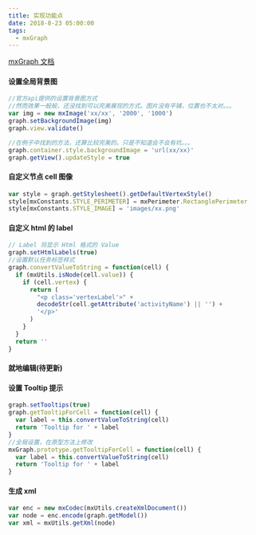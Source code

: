 ```yaml
---
title: 实现功能点
date: 2018-8-23 05:00:00
tags:
  - mxGraph
---
```


[mxGraph 文档](https://jgraph.github.io/mxgraph/docs/js-api/files/view/mxGraph-js.html)

<!--more-->

#### 设置全局背景图

```javascript
//官方api提供的设置背景图方式
//然而效果一般般，还没找到可以完美展现的方式。图片没有平铺，位置也不太对。。。
var img = new mxImage('xx/xx', '2000', '1000')
graph.setBackgroundImage(img)
graph.view.validate()

//在例子中找到的方法，还算比较完美的。只是不知道会不会有坑。。。
graph.container.style.backgroundImage = 'url(xx/xx)'
graph.getView().updateStyle = true
```

#### 自定义节点 cell 图像

```javascript
var style = graph.getStylesheet().getDefaultVertexStyle()
style[mxConstants.STYLE_PERIMETER] = mxPerimeter.RectanglePerimeter
style[mxConstants.STYLE_IMAGE] = 'images/xx.png'
```

#### 自定义 html 的 label

```javascript
// Label 将显示 Html 格式的 Value
graph.setHtmlLabels(true)
//设置默认任务标签样式
graph.convertValueToString = function(cell) {
  if (mxUtils.isNode(cell.value)) {
    if (cell.vertex) {
      return (
        "<p class='vertexLabel'>" +
        decodeStr(cell.getAttribute('activityName') || '') +
        '</p>'
      )
    }
  }
  return ''
}
```

#### 就地编辑(待更新)

#### 设置 Tooltip 提示

```javascript
graph.setTooltips(true)
graph.getTooltipForCell = function(cell) {
  var label = this.convertValueToString(cell)
  return 'Tooltip for ' + label
}
//全局设置，在原型方法上修改
mxGraph.prototype.getTooltipForCell = function(cell) {
  var label = this.convertValueToString(cell)
  return 'Tooltip for ' + label
}
```

#### 生成 xml

```javascript
var enc = new mxCodec(mxUtils.createXmlDocument())
var node = enc.encode(graph.getModel())
var xml = mxUtils.getXml(node)
```
